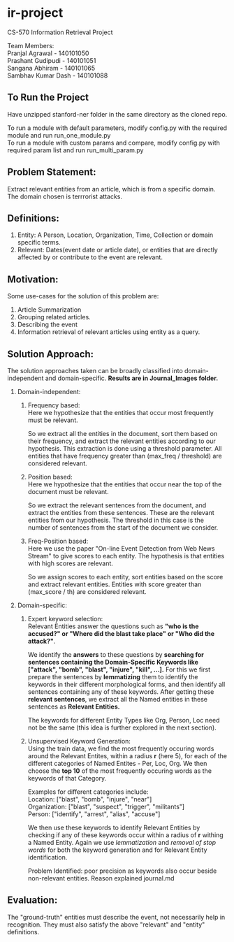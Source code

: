 # ir-project
CS-570 Information Retrieval Project  

Team Members:  
Pranjal Agrawal - 140101050  
Prashant Gudipudi - 140101051  
Sangana Abhiram - 140101065  
Sambhav Kumar Dash - 140101088

## To Run the Project
Have unzipped stanford-ner folder in the same directory as the cloned repo.

To run a module with default parameters, modify config.py with the required module and run run_one_module.py  
To run a module with custom params and compare, modify config.py with required param list and run run_multi_param.py  

## Problem Statement:  

Extract relevant entities from an article, which is from a specific domain.
The domain chosen is terrrorist attacks.

Definitions:
------------
1.  Entity: A Person, Location, Organization, Time, Collection or domain specific terms.
2.  Relevant: Dates(event date or article date), or entities that are directly affected by or contribute to the event are relevant.

Motivation:
-----------
Some use-cases for the solution of this problem are:
1.  Article Summarization
2.  Grouping related articles.
3.  Describing the event
4.  Information retrieval of relevant articles using entity as a query.

Solution Approach:
------------------
The solution approaches taken can be broadly classified into domain-independent and domain-specific. **Results are in Journal_Images folder.**  
1. Domain-independent:  
    1. Frequency based:  
        Here we hypothesize that the entities that occur most frequently must be relevant.  
        
        So we extract all the entities in the document, sort them based on their frequency, and extract the relevant entities according to our hypothesis. This extraction is done using a threshold parameter. All entities that have frequency greater than (max_freq / threshold) are considered relevant.  
        
    2. Position based:  
        Here we hypothesize that the entities that occur near the top of the document must be relevant.  
        
        So we extract the relevant sentences from the document, and extract the entities from these sentences. These are the relevant entities from our hypothesis. The threshold in this case is the number of sentences from the start of the document we consider.
        
        
    3. Freq-Position based:  
        Here we use the paper "On-line Event Detection from Web News Stream" to give scores to each entity. The hypothesis is that entities with high scores are relevant.  
        
        So we assign scores to each entity, sort entities based on the score and extract relevant entities. Entities with score greater than (max_score / th) are considered relevant.
        
        
2. Domain-specific:
    1. Expert keyword selection:  
        Relevant Entities answer the questions such as **"who is the accused?" or "Where did the blast take place" or "Who did the attack?"**.  
        
        We identify the **answers** to these questions by **searching for sentences containing the Domain-Specific Keywords like ["attack", "bomb", "blast", "injure", "kill", ...].** For this we first prepare the sentences by **lemmatizing** them to identify the keywords in their different morphological forms, and then identify all sentences containing any of these keywords. After getting these **relevant sentences**, we extract all the Named entities in these sentences as **Relevant Entities.** 
        
        The keywords for different Entity Types like Org, Person, Loc need not be the same (this idea is further explored in the next section).  
         
    
    2. Unsupervised Keyword Generation:   
        Using the train data, we find the most frequently occuring words around the Relevant Entites, within a radius **r** (here 5), for each of the different categories of Named Entites - Per, Loc, Org. We then choose the **top 10** of the most frequently occuring words as the keywords of that Category.  
        
        Examples for different categories include:  
         Location:      ["blast", "bomb", "injure", "near"]  
         Organization:  ["blast", "suspect", "trigger", "militants"]  
         Person:        ["identify", "arrest", "alias", "accuse"]  
         
        We then use these keywords to identify Relevant Entities by checking if any of these keywords occur within a radius of **r** withing a Named Entity. Again we use *lemmatization* and *removal of stop words* for both the keyword generation and for Relevant Entity identification.  
         
         Problem Identified: poor precision as keywords also occur beside non-relevant entities. Reason explained journal.md
         


Evaluation:
-----------
The "ground-truth" entities must describe the event, not necessarily help in recognition. They must also satisfy the above "relevant" and "entity" definitions.
